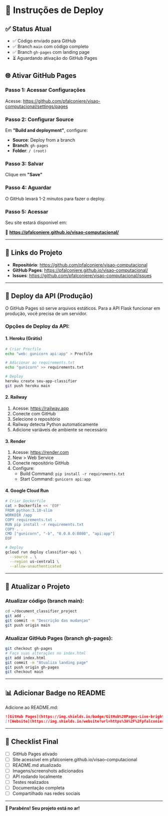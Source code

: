 # 🚀 Instruções de Deploy

## ✅ Status Atual

- ✅ Código enviado para GitHub
- ✅ Branch `main` com código completo
- ✅ Branch `gh-pages` com landing page
- ⏳ Aguardando ativação do GitHub Pages

## 🌐 Ativar GitHub Pages

### Passo 1: Acessar Configurações

Acesse: https://github.com/pfalconiere/visao-computacional/settings/pages

### Passo 2: Configurar Source

Em **"Build and deployment"**, configure:

- **Source**: Deploy from a branch
- **Branch**: `gh-pages`
- **Folder**: `/ (root)`

### Passo 3: Salvar

Clique em **"Save"**

### Passo 4: Aguardar

O GitHub levará 1-2 minutos para fazer o deploy.

### Passo 5: Acessar

Seu site estará disponível em:

🔗 **https://pfalconiere.github.io/visao-computacional/**

---

## 📱 Links do Projeto

- **Repositório**: https://github.com/pfalconiere/visao-computacional
- **GitHub Pages**: https://pfalconiere.github.io/visao-computacional/
- **Issues**: https://github.com/pfalconiere/visao-computacional/issues

---

## 🔧 Deploy da API (Produção)

O GitHub Pages só serve arquivos estáticos. Para a API Flask funcionar em produção, você precisa de um servidor.

### Opções de Deploy da API:

#### 1. Heroku (Grátis)

```bash
# Criar Procfile
echo "web: gunicorn api:app" > Procfile

# Adicionar ao requirements.txt
echo "gunicorn" >> requirements.txt

# Deploy
heroku create seu-app-classifier
git push heroku main
```

#### 2. Railway

1. Acesse: https://railway.app
2. Conecte com GitHub
3. Selecione o repositório
4. Railway detecta Python automaticamente
5. Adicione variáveis de ambiente se necessário

#### 3. Render

1. Acesse: https://render.com
2. New > Web Service
3. Conecte repositório GitHub
4. Configure:
   - Build Command: `pip install -r requirements.txt`
   - Start Command: `gunicorn api:app`

#### 4. Google Cloud Run

```bash
# Criar Dockerfile
cat > Dockerfile << 'EOF'
FROM python:3.10-slim
WORKDIR /app
COPY requirements.txt .
RUN pip install -r requirements.txt
COPY . .
CMD ["gunicorn", "-b", "0.0.0.0:8080", "api:app"]
EOF

# Deploy
gcloud run deploy classifier-api \
  --source . \
  --region us-central1 \
  --allow-unauthenticated
```

---

## 🔄 Atualizar o Projeto

### Atualizar código (branch main):

```bash
cd ~/document_classifier_project
git add .
git commit -m "Descrição das mudanças"
git push origin main
```

### Atualizar GitHub Pages (branch gh-pages):

```bash
git checkout gh-pages
# Faça suas alterações no index.html
git add index.html
git commit -m "Atualiza landing page"
git push origin gh-pages
git checkout main
```

---

## 📊 Adicionar Badge no README

Adicione ao README.md:

```markdown
![GitHub Pages](https://img.shields.io/badge/GitHub%20Pages-Live-brightgreen)
[![Website](https://img.shields.io/website?url=https%3A%2F%2Fpfalconiere.github.io%2Fvisao-computacional%2F)](https://pfalconiere.github.io/visao-computacional/)
```

---

## 🎉 Checklist Final

- [ ] GitHub Pages ativado
- [ ] Site acessível em pfalconiere.github.io/visao-computacional
- [ ] README.md atualizado
- [ ] Imagens/screenshots adicionados
- [ ] API rodando localmente
- [ ] Testes realizados
- [ ] Documentação completa
- [ ] Compartilhado nas redes sociais

---

**🎊 Parabéns! Seu projeto está no ar!**
